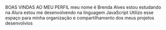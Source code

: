 BOAS VINDAS AO MEU PERFIL 
meu nome é Brenda Alves 
estou estudando na Alura 
estou me desenvolvendo na linguagem JavaScript 
Utilizo esse espaço para minha organização e compartilhamento dos meus projetos desenvolvios
